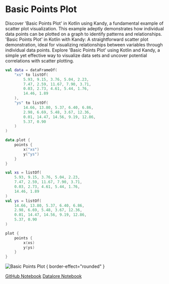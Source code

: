 # Basic Points Plot

<web-summary>
Discover 'Basic Points Plot' in Kotlin using Kandy, a fundamental example of scatter plot visualization.
This example adeptly demonstrates how individual data points can be plotted on a graph to identify patterns and relationships.
</web-summary>

<card-summary>
'Basic Points Plot' in Kotlin with Kandy:
A straightforward scatter plot demonstration, ideal for visualizing relationships between variables through individual data points.
</card-summary>

<link-summary>
Explore 'Basic Points Plot' using Kotlin and Kandy,
a simple yet effective way to visualize data sets and uncover potential correlations with scatter plotting.
</link-summary>


<!---IMPORT org.jetbrains.kotlinx.kandy.letsplot.samples.Points-->

<!---FUN basic_points_plot-->
<tabs>
<tab title="Dataframe">

```kotlin
val data = dataFrameOf(
    "xs" to listOf(
        5.93, 9.15, 3.76, 5.04, 2.23,
        7.47, 2.59, 11.67, 7.90, 3.71,
        0.03, 2.73, 4.61, 5.44, 1.76,
        14.46, 1.89
    ),
    "ys" to listOf(
        14.66, 13.80, 5.37, 6.40, 6.86,
        2.98, 6.69, 5.48, 3.67, 12.36,
        0.01, 14.47, 14.56, 9.19, 12.86,
        5.37, 0.90
    )
)

data.plot {
    points {
        x("xs")
        y("ys")
    }
}
```

</tab>
<tab title="Collections">

```kotlin
val xs = listOf(
    5.93, 9.15, 3.76, 5.04, 2.23,
    7.47, 2.59, 11.67, 7.90, 3.71,
    0.03, 2.73, 4.61, 5.44, 1.76,
    14.46, 1.89
)
val ys = listOf(
    14.66, 13.80, 5.37, 6.40, 6.86,
    2.98, 6.69, 5.48, 3.67, 12.36,
    0.01, 14.47, 14.56, 9.19, 12.86,
    5.37, 0.90
)

plot {
    points {
        x(xs)
        y(ys)
    }
}
```

</tab></tabs>
<!---END-->

![Basic Points Plot](basic_points_plot.svg) { border-effect="rounded" }

<seealso style="cards">
       <category ref="example-ktnb">
           <a href="https://github.com/Kotlin/kandy/blob/main/examples/notebooks/lets-plot/samples/points/basic_points.ipynb" summary="View the notebook on our GitHub repository">GitHub Notebook</a>
           <a href="https://datalore.jetbrains.com/report/static/KQKedA4jDrKu63O53gEN0z/sjtG0drafDMugIFNkRysal" summary="Experiment with this example on Datalore">Datalore Notebook</a>
       </category>
</seealso>
